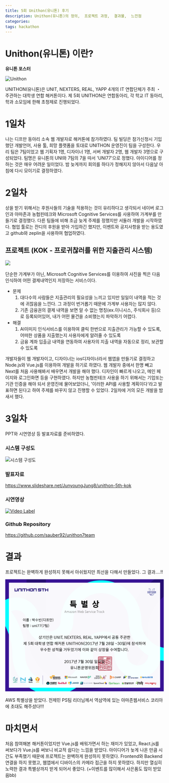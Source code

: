 ```yaml
---
title: 5회 Unithon(유니톤) 후기
description: Unithon(유니톤)의 정의,  프로젝트 과정,  결과물,  느낀점 
categories: 
tags: hackathon
---
```


# Unithon(유니톤) 이란?

**유니톤 포스터**

![Unithon](https://encrypted-tbn0.gstatic.com/images?q=tbn:ANd9GcRrT0_gRKTSG349soxVtT9m-FXfVA4Z2zZWiY2Fosd4wo0GpFcF-w)

UNITHON(유니톤)은 UNIT, NEXTERS, REAL, YAPP 4개의 IT 연합단체가 주최 ・ 주관하는 대학생 연합 해커톤이다.
 제 5회 UNITHON은 연합동아리, 각 학교 IT 동아리, 학과 소모임에 한해 초청제로 진행되었다.



# 1일차

나는 디프만 동아리 소속 웹 개발자로 해커톤에 참가하였다. 팀 빌딩은 참가신청시 기입했던 개발언어, 사용 툴, 희망 플랫폼을 토대로 UNITHON 운영진이 팀을 구성한다. 우리 팀은 7팀이었고 웹 기획자 1명, 디자이너 1명, 서버 개발자 2명, 웹 개발자 3명으로 구성되었다. 팀명은 유니톤의 UNI와 7팀의 7을 따서 'UNI77'으로 정했다. 아이디어를 정하는 것은 매우 어려운 일이었다. 밤 늦게까지 회의를 하다가 정해지지 않아서 다음날 아침에 다시 모이기로 결정하였다.



# 2일차

상을 받기 위해서는 후원사들의 기술을 적용하는 것이 유리하다고 생각되서 네이버 로그인과 아마존과 농협핀테크와 Microsoft Cognitive Services를 사용하여 가계부를 만들기로 결정했다. 다른 팀들에 비해 조금 늦게 주제를 정했지만 서둘러 개발을 시작하였다. 협업 툴로는 잔디의 후원을 받아 가입하긴 했지만, 이벤트와 공지사항을 받는 용도였고 github와 zeplin을 사용하여 협업하였다. 



## 프로젝트 (KOK - 프로귀찮러를 위한 지출관리 시스템)

![](https://sauber92.github.io/public/img/project/kok-6.png)

단순한 가계부가 아닌, Microsoft Cognitive Services를 이용하여 사진을 찍은 다음 인식하여 어떤 결제내역인지 저장하는 서비스이다. 

- 문제
  1. 대다수의 사람들은 지출관리의 필요성을 느끼고 있지만 일일이 내역을 적는 것에 귀찮음을 느낀다. 그 과정이 번거롭기 때문에 가계부 사용자는 많지 않다.
  2. 기존 금융권의 결제 내역을 보면 알 수 없는 명칭(ex.이니시스, 주식회사 등)으로 등록되어있어, 내가 어떤 물건을 소비했는지 파악하기 어렵다.
- 해결
  1. AI이미지 인식서비스를 이용하여 클릭 한번으로 지출관리가 가능할 수 있도록, 어떠한 상품을 지출했는지 사용자에게 알려줄 수 있도록
  2. 금융 계좌 입출금 내역을 연동하여 사용자의 지출 내역을 자동으로 정리, 보관할 수 있도록




개발자들이 웹 개발자이고, 디자이너는 ios디자이너라서 웹앱을 만들기로 결정하고  Node.js와 Vue.js를 이용하여 개발을 하기로 하였다. 웹 개발자 중에서 한명 빼고 Next를 처음 사용해봐서 배우면서 개발을 해야 했다. 디자인이 빠르게 나오고, 메인 페이지와 로그인화면 등을 구현하였다. 하지만 농협핀테크 사용을 하기 위해서는 기업또는 기관 인증을 해야 되서 운영진에 물어보았더니, '이러한 API를 사용할 계획이다'라고 발표하면 된다고 하여 주제를 바꾸지 않고 진행할 수 있었다. 2일차에 거의 모든 개발을 밤새서 했다.



# 3일차

PPT와 시연영상 등 발표자료를 준비하였다.



### 시스템 구성도

![시스템 구성도](https://sauber92.github.io/public/img/project/kok-5.jpeg)



### 발표자료

<https://www.slideshare.net/JunyoungJung8/unithon-5th-kok>



### 시연영상

[![Video Label](https://img.youtube.com/vi/80MWKoK_LUw/0.jpg)](https://www.youtube.com/watch?v=80MWKoK_LUw&feature=youtu.be&list=PLTj4ip-QW96vjFo_UbMcP9qv7Ne7OVDKL)





### Github Repository

<https://github.com/sauber92/unithon7team>



# 결과

프로젝트는 완벽하게 완성하지 못해서 아쉬웠지만 최선을 다해서 만들었다. 그 결과....!!

![](../assets/images/U5_certification.PNG)

AWS 특별상을 받았다. 전제민 PS팀 리더님께서 역삼역에 있는 아마존웹서비스 코리아에 초대도 해주셨다!!!

# 마치면서

처음 참여해본 해커톤이었지만 Vue.js를 배워가면서 하는 재미가 있었고, React.js를 써보다가 Vue.js를 써보니 비교적 쉽다는 느낌을 받았다. 아이디어가 늦게 나온 만큼 시간도 부족했기 때문에 프로젝트는 완벽하게 완성하지 못하였다. Frontend와 Backend 연결을 하지 못했고, 웹앱에서 디바이스의 카메라 접근을 하지 못하였다. 하지만 열심히 노력한 결과 특별상까지 받게 되어서 좋았다. (+이벤트를 많이해서 사은품도 많이 받았음bb)
